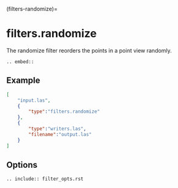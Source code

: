 (filters-randomize)=

# filters.randomize

The randomize filter reorders the points in a point view randomly.

```{eval-rst}
.. embed::
```

## Example

```json
[
    "input.las",
    {
        "type":"filters.randomize"
    },
    {
        "type":"writers.las",
        "filename":"output.las"
    }
]
```

## Options

```{eval-rst}
.. include:: filter_opts.rst
```
